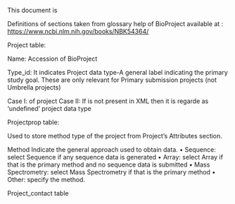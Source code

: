 This document is 

Definitions of sections taken from glossary help of BioProject available at :
https://www.ncbi.nlm.nih.gov/books/NBK54364/

Project table:

Name: Accession of BioProject

Type_id:  It indicates Project data type-A general label indicating the
primary study goal. These are only relevant for Primary submission projects
(not Umbrella projects)

Case I:  <DataType> of project
Case II: If <DataType>  is not present in XML then it is regarde as
‘undefined’ project data type



Projectprop table:

Used to store method type of the project from Project’s Attributes section.

Method
Indicate the general approach used to obtain data.
•	Sequence: select Sequence if any sequence data is generated
•	Array: select Array if that is the primary method and no sequence data
is submitted
•	Mass Spectrometry: select Mass Spectrometry if that is the primary
method
•	Other: specify the method.

Project_contact table 


